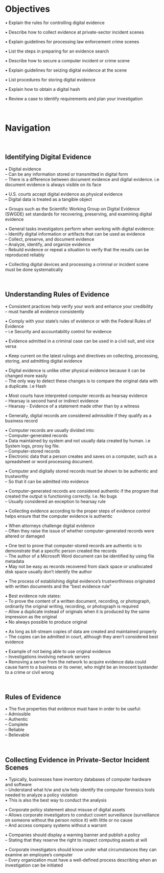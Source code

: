 # Objectives  

• Explain the rules for controlling digital evidence  

• Describe how to collect evidence at private-sector incident scenes  

• Explain guidelines for processing law enforcement crime scenes  

• List the steps in preparing for an evidence search  

• Describe how to secure a computer incident or crime scene  

• Explain guidelines for seizing digital evidence at the scene  

• List procedures for storing digital evidence  

• Explain how to obtain a digital hash  

• Review a case to identify requirements and plan your investigation  

<br>

# Navigation  

<br>

## Identifying Digital Evidence  

• Digital evidence  
– Can be any information stored or transmitted in digital form  
– There is a difference between document evidence and digital evidence. i.e document evidence is always visible on its face  

• U.S. courts accept digital evidence as physical evidence  
– Digital data is treated as a tangible object  

• Groups such as the Scientific Working Group on Digital Evidence (SWGDE) set standards for recovering, preserving, and examining digital evidence  

• General tasks investigators perform when working with digital evidence:  
– Identify digital information or artifacts that can be used as evidence  
– Collect, preserve, and document evidence  
– Analyze, identify, and organize evidence  
– Rebuild evidence or repeat a situation to verify that the results can be reproduced reliably  

• Collecting digital devices and processing a criminal or incident scene must be done systematically  

<br>

## Understanding Rules of Evidence  

• Consistent practices help verify your work and enhance your credibility  
– must handle all evidence consistently  

• Comply with your state’s rules of evidence or with the Federal Rules of Evidence  
– i.e Security and accountability control for evidence  

• Evidence admitted in a criminal case can be used in a civil suit, and vice versa  

• Keep current on the latest rulings and directives on collecting, processing, storing, and admitting digital evidence  

• Digital evidence is unlike other physical evidence because it can be changed more easily  
– The only way to detect these changes is to compare the original data with a duplicate. i.e Hash  

• Most courts have interpreted computer records as hearsay evidence  
– Hearsay is second hand or indirect evidence  
– Hearsay - Evidence of a statement made other than by a witness  

• Generally, digital records are considered admissible if they qualify as a business record  

• Computer records are usually divided into:  
– Computer-generated records  
• Data maintained by system and not usually data created by human. i.e System logs, proxy log file.  
– Computer-stored records  
• Electronic data that a person creates and saves on a computer, such as a spreadsheet or word processing document.  

• Computer and digitally stored records must be shown to be authentic and trustworthy  
– So that it can be admitted into evidence  

• Computer-generated records are considered authentic if the program that created the output is functioning correctly. I.e. No bugs  
– Usually considered an exception to hearsay rule  

• Collecting evidence according to the proper steps of evidence control helps ensure that the computer evidence is authentic  

• When attorneys challenge digital evidence  
– Often they raise the issue of whether computer-generated records were altered or damaged  

• One test to prove that computer-stored records are authentic is to demonstrate that a specific person created the records  
– The author of a Microsoft Word document can be identified by using file metadata  
• May not be easy as records recovered from slack space or unallocated disk space usually don’t identify the author  

• The process of establishing digital evidence’s trustworthiness originated with written documents and the “best evidence rule”  

• Best evidence rule states:  
– To prove the content of a written document, recording, or photograph, ordinarily the original writing, recording, or photograph is required  
– Allow a duplicate instead of originals when it is produced by the same impression as the original  
• No always possible to produce original  

• As long as bit-stream copies of data are created and maintained properly  
– The copies can be admitted in court, although they aren’t considered best evidence  

• Example of not being able to use original evidence  
– Investigations involving network servers  
• Removing a server from the network to acquire evidence data could cause harm to a business or its owner, who might be an innocent bystander to a crime or civil wrong  

<br>

## Rules of Evidence  

• The five properties that evidence must have in order to be useful:  
– Admissible  
– Authentic  
– Complete  
– Reliable  
– Believable  

<br>

## Collecting Evidence in Private-Sector Incident Scenes  

• Typically, businesses have inventory databases of computer hardware and software  
– Understand what h/w and s/w help identify the computer forensics tools needed to analyze a policy violation  
• This is also the best way to conduct the analysis  

• Corporate policy statement about misuse of digital assets  
– Allows corporate investigators to conduct covert surveillance (surveillance on someone without the person notice it) with little or no cause  
– And access company systems without a warrant  

• Companies should display a warning banner and publish a policy  
– Stating that they reserve the right to inspect computing assets at will  

• Corporate investigators should know under what circumstances they can examine an employee’s computer  
– Every organization must have a well-defined process describing when an investigation can be initiated  

